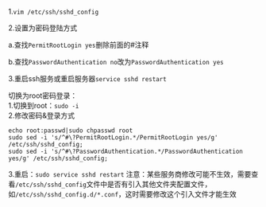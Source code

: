 1.`vim /etc/ssh/sshd_config`   
   
2.设置为密码登陆方式   

a.查找`PermitRootLogin yes`删除前面的#注释   

b.查找`PasswordAuthentication no`改为`PasswordAuthentication yes`   
   
3.重启ssh服务或重启服务器`service sshd restart`


切换为root密码登录：   
1.切换到root：`sudo -i`   
2.修改密码&登录方式
```
echo root:passwd|sudo chpasswd root
sudo sed -i 's/^#\?PermitRootLogin.*/PermitRootLogin yes/g' /etc/ssh/sshd_config;
sudo sed -i 's/^#\?PasswordAuthentication.*/PasswordAuthentication yes/g' /etc/ssh/sshd_config;
```
3.重启：`sudo service sshd restart`
注意：某些服务商修改可能不生效，需要查看`/etc/ssh/sshd_config`文件中是否有引入其他文件夹配置文件，如`/etc/ssh/sshd_config.d/*.conf`，这时需要修改这个引入文件才能生效
